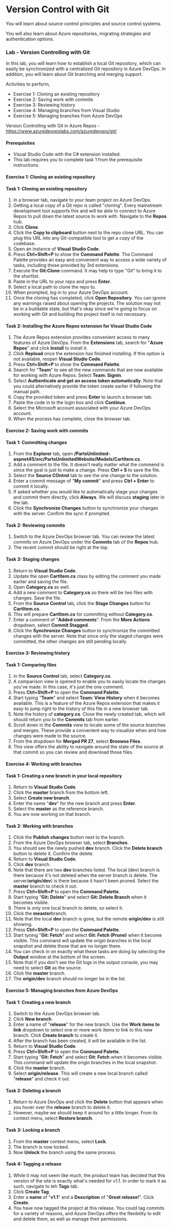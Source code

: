 # Version Control with Git
You will learn about source control principles and source control systems. 

You will also learn about Azure repositories, migrating strategies and authentication options.

### Lab - Version Controlling with Git
In this lab, you will learn how to establish a local Git repository, which can easily be synchronized with a centralized Git repository in Azure DevOps. In addition, you will learn about Git branching and merging support.

Activities to perform,
* Exercise 1: Cloning an existing repository
* Exercise 2: Saving work with commits
* Exercise 3: Reviewing history
* Exercise 4: Managing branches from Visual Studio
* Exercise 5: Managing branches from Azure DevOps

Version Controlling with Git in Azure Repos - https://www.azuredevopslabs.com/azuredevops/git/

#### Prerequisites
* Visual Studio Code with the C# extension installed.
* This lab requires you to complete task 1 from the prerequisite instructions.

#### Exercise 1: Cloning an existing repository
#### Task 1: Cloning an existing repository
1. In a browser tab, navigate to your team project on Azure DevOps.
2. Getting a local copy of a Git repo is called "cloning". Every mainstream development tool supports this and will be able to connect to Azure Repos to pull down the latest source to work with. Navigate to the **Repos** hub.
3. Click **Clone**.
4. Click the **Copy to clipboard** button next to the repo clone URL. You can plug this URL into any Git-compatible tool to get a copy of the codebase.
5. Open an instance of **Visual Studio Code**.
6. Press **Ctrl+Shift+P** to show the **Command Palette**. The Command Palette provides an easy and convenient way to access a wide variety of tasks, including those provided by 3rd extensions.
7. Execute the **Git:Clone** command. It may help to type "Git" to bring it to the shortlist.
8. Paste in the URL to your repo and press **Enter**.
9. Select a local path to clone the repo to.
10. When prompted, log in to your Azure DevOps account.
11. Once the cloning has completed, click **Open Repository**. You can ignore any warnings raised about opening the projects. The solution may not be  in a buildable state, but that's okay since we're going to focus on working with Git and building the project itself is not necessary.

#### Task 2: Installing the Azure Repos extension for Visual Studio Code
1. The Azure Repos extension provides convenient access to many features of Azure DevOps. From the **Extensions** tab, search for "**Azure Repos**" and click **Install** to install it.
2. Click **Repload** once the extension has finished installing. If this option is not available, reopen **Visual Studio Code**.
3. Press **Ctrl+Shift+P** to show the **Command Palette**.
4. Search for "**Team**" to see all the new commands that are now available for working with Azure Repos. Select **Team: Signin**.
5. Select **Authenticate and get an access token automatically**. Note that you could alternatively provide the token create earlier if following the manual path.
6. Copy the provided token and press **Enter** to launch a browser tab.
7. Paste the code in to the login box and click **Continue**.
8. Select the Microsoft account associated with your Azure DevOps account.
9. When the process has complete, close the browser tab.

#### Exercise 2: Saving work with commits
#### Task 1: Committing changes
1. From the **Explorer** tab, open **/PartsUnlimited-aspnet45/src/PartsUnlimitedWebsite/Models/CartItem.cs**.
2. Add a comment to the file. It doesn't really matter what the commend is since the goal is just to make a change. Press **Ctrl + S** to save the file.
3. Select the **Source COntrol** tab to see the one change to the solution.
4. Enter a commit message of "**My commit**" and press **Ctrl + Enter** to commit it locally.
5. If asked whether you would like to automatically stage your changes and commit them directly, click **Always**. We will discuss **staging** later in the lab.
6. Click the **Synchronize Changes** button to synchronize your changes with the server. Confirm the sync if prompted.

#### Task 2: Reviewing commits
1. Switch to the Azure DevOps browser tab. You can review the latest commits on Azure DevOps under the **Commits** tab of the **Repos** hub.
2. The recent commit should be right at the top.

#### Task 3: Staging changes
1. Return to **Visual Studio Code**.
2. Update the open **CartItem.cs** class by editing the comment you made earlier and saving the file.
3. Open **Category.cs** as well.
4. Add a new comment to **Category.cs** so there will be two files with changes. Save the file.
5. From the **Source Control** tab, click the **Stage Changes** button for **CartItem.cs**.
6. This will prepare **CartItem.cs** for committing without **Category.cs**.
7. Enter a comment of "**Added comments**". From the **More Actions** dropdown, select **Commit Stagged**.
8. Click the **Synchronize Changes** button to synchronize the committed changes with the server. Note that since only the staged changes were committed, the other changes are still pending locally.

#### Exercise 3: Reviewing history
#### Task 1: Comparing files
1. In the **Source Control** tab, select **Category.cs**.
2. A comparison view is opened to enable you to easily locate the changes you've made. In this case, it's just the one comment.
3. Press **Ctrl+Shift+P** to open the **Command Palette**.
4. Start typing "**Team**" and select **Team: View History** when it becomes available. This is a feature of the Azure Repos extension that makes it easy to jump right to the history of this file in a new browser tab.
5. Note the history of **category.cs**. Close the newly created tab, which will should return you to the **Commits** tab from earlier.
6. Scroll down in the **Commits** view to locate some of the source branches and merges. These provide a convenient way to visualize when and how changes were made to the source.
7. From the dropdown for **Merged PR 27**, select **Broowse Files**.
8. This view offers the ability to navigate around the state of the source at that commit so you can review and download those files.

#### Exercise 4: Working with branches
#### Task 1: Creating a new branch in your local repository
1. Return to **Visual Studio Code**.
2. Click the **master** branch from the bottom left.
3. Select **Create new branch**.
4. Enter the name "**dev**" for the new branch and press **Enter**.
5. Select the **master** as the reference branch.
6. You are now working on that branch.

#### Task 2: Working with branches
1. Click the **Publish changes** button next to the branch.
2. From the Azure DevOps browser tab, select **Branches**.
3. You should see the newly pushed **dev** branch. Click the **Delete branch** button to delete it. Confirm the delete.
4. Return to **Visual Studio Code**.
5. Click **dev** branch.
6. Note that there are two **dev** branches listed. The local (dev) branch is there because it's not deleted when the server branch is delete. The server(**origin/dev**) is there because it hasn't been pruned. Select the **master** branch to check it out.
7. Press **Ctrl+Shift+P** to open the **Command Palette**.
8. Start typing "**Git: Delete**" and select **Git: Delete Branch** when it becomes visible.
9. There is only one local branch to delete, so select it.
10. Click the **measter**branch.
11. Note that the local **dev** branch is gone, but the remote **origin/dev** is still showing.
12. Press **Ctrl+Shift+P** to open the **Command Palette**.
13. Start tyoing "**Git: Fetch**" and select **Git: Fetch (Prune)** when it become visible. This command will update the origin branches in the local snapshot and delete those that are no longer there.
14. You can check in on exactly what these tasks are doing by selecting the **Output** window at the bottom of the screen.
15. Note that if you don't see the Git logs in the output console, you may need to select **Git** as the source.
16. Click the **master** branch.
17. The **origin/dev** branch should no longer be in the list.

#### Exercise 5: Managing branches from Azure DevOps
#### Task 1: Creating a new branch
1. Switch to the Azure DevOps browser tab.
2. Click **New branch**.
3. Enter a name of "**release**" for the new branch. Use the **Work items to link** dropdown to select one or more work items to link to this new branch. Click **Create branch** to create it.
4. After the branch has been created, it will be available in the list.
5. Return to **Visual Studio Code**.
6. Press **Ctrl+Shift+P** to open the **Command Palette**.
7. Start typing "**Git: Fetch**" and select **Git: Fetch** when it becomes visible. This command will update the origin branches in the local snapshot.
8. Click the **master** branch.
9. Select **origin/release**. This will create a new local branch called "**release**" and check it out.

#### Task 2: Deleting a branch
1. Return to Azure DevOps and click the **Delete** button that appears when you hover over the **release** branch to delete it.
2. However, maybe we should keep it around for a little longer. From its context menu, select **Restore branch**.

#### Task 3: Locking a branch
1. From the **master** context menu, select **Lock**.
2. The branch is now locked.
3. Now **Unlock** the branch using the same process.

#### Task 4: Tagging a release
1. While it may not seem like much, the product team has decided that this version of the site is exactly what's needed for v1.1. In order to mark it as such, navigate to teh **Tags** tab.
2. Click **Create Tag**.
3. Enter a **name** of "**v1.1**" and a **Description** of "**Great release!**". Click **Create**.
4. You have now tagged the project at this release. You could tag commits for a variety of reasons, and Azure DevOps offers the flexibility to edit and delete them, as well as manage their permissions.



	



